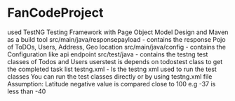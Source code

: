 # FanCodeProject
used TestNG Testing Framework with Page Object Model Design and Maven as a build tool
src/main/java/responsepayload - contains the response Pojo of ToDOs, Users, Address, Geo location 
src/main/java/config - contains the Configuration like api endpoint 
src/test/java - contains the testng test classes of Todos and Users
userstest is depends on todostest class to get the completed task list
testng.xml - Is the testng xml used to run the test classes
You can run the test classes directly or by using testng.xml file
Assumption:
Latitude negative value is compared close to 100 e.g -37 is less than -40
